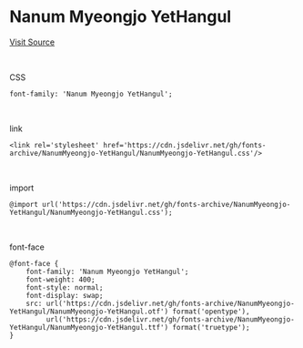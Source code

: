 # Nanum Myeongjo YetHangul

[Visit Source](https://hangeul.naver.com/font)

&nbsp;

CSS

```
font-family: 'Nanum Myeongjo YetHangul';
```

&nbsp;

link

```
<link rel='stylesheet' href='https://cdn.jsdelivr.net/gh/fonts-archive/NanumMyeongjo-YetHangul/NanumMyeongjo-YetHangul.css'/>
```

&nbsp;

import

```
@import url('https://cdn.jsdelivr.net/gh/fonts-archive/NanumMyeongjo-YetHangul/NanumMyeongjo-YetHangul.css');
```

&nbsp;

font-face

```
@font-face {
    font-family: 'Nanum Myeongjo YetHangul';
    font-weight: 400;
    font-style: normal;
    font-display: swap;
    src: url('https://cdn.jsdelivr.net/gh/fonts-archive/NanumMyeongjo-YetHangul/NanumMyeongjo-YetHangul.otf') format('opentype'),
         url('https://cdn.jsdelivr.net/gh/fonts-archive/NanumMyeongjo-YetHangul/NanumMyeongjo-YetHangul.ttf') format('truetype');
}
```
